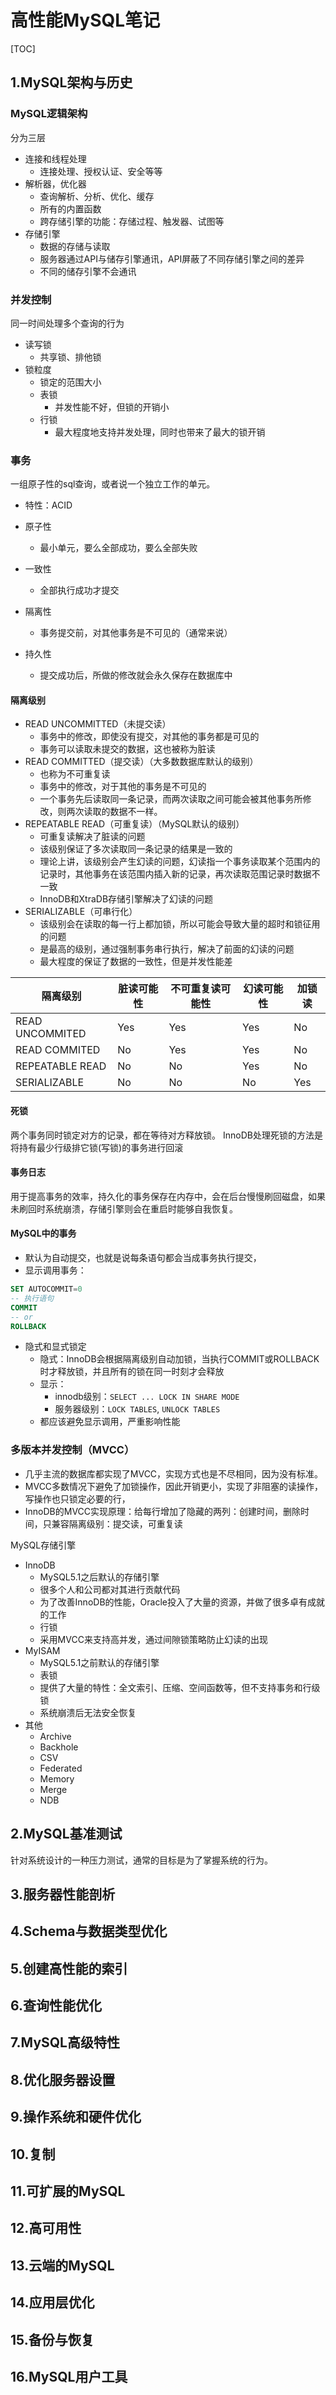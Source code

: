 高性能MySQL笔记
=================

[TOC]

## 1.MySQL架构与历史

### MySQL逻辑架构

分为三层

* 连接和线程处理
    * 连接处理、授权认证、安全等等
* 解析器，优化器
    * 查询解析、分析、优化、缓存
    * 所有的内置函数
    * 跨存储引擎的功能：存储过程、触发器、试图等
* 存储引擎
    * 数据的存储与读取
    * 服务器通过API与储存引擎通讯，API屏蔽了不同存储引擎之间的差异
    * 不同的储存引擎不会通讯

### 并发控制

同一时间处理多个查询的行为

* 读写锁
    * 共享锁、排他锁
* 锁粒度
    * 锁定的范围大小
    * 表锁
        * 并发性能不好，但锁的开销小
    * 行锁
        * 最大程度地支持并发处理，同时也带来了最大的锁开销

### 事务

一组原子性的sql查询，或者说一个独立工作的单元。

* 特性：ACID

* 原子性
    * 最小单元，要么全部成功，要么全部失败
* 一致性
    * 全部执行成功才提交
* 隔离性
    * 事务提交前，对其他事务是不可见的（通常来说）
* 持久性
    * 提交成功后，所做的修改就会永久保存在数据库中

#### 隔离级别

* READ UNCOMMITTED（未提交读）
    * 事务中的修改，即使没有提交，对其他的事务都是可见的
    * 事务可以读取未提交的数据，这也被称为脏读
* READ COMMITTED（提交读）（大多数数据库默认的级别）
    * 也称为不可重复读
    * 事务中的修改，对于其他的事务是不可见的
    * 一个事务先后读取同一条记录，而两次读取之间可能会被其他事务所修改，则两次读取的数据不一样。
* REPEATABLE READ（可重复读）（MySQL默认的级别）
    * 可重复读解决了脏读的问题
    * 该级别保证了多次读取同一条记录的结果是一致的
    * 理论上讲，该级别会产生幻读的问题，幻读指一个事务读取某个范围内的记录时，其他事务在该范围内插入新的记录，再次读取范围记录时数据不一致
    * InnoDB和XtraDB存储引擎解决了幻读的问题
* SERIALIZABLE（可串行化）
    * 该级别会在读取的每一行上都加锁，所以可能会导致大量的超时和锁征用的问题
    * 是最高的级别，通过强制事务串行执行，解决了前面的幻读的问题
    * 最大程度的保证了数据的一致性，但是并发性能差


| 隔离级别         | 脏读可能性 | 不可重复读可能性 | 幻读可能性 | 加锁读 |
|-----------------|-----------|-----------------|-----------|--------|
| READ UNCOMMITED | Yes       | Yes             | Yes       | No     |
| READ COMMITED   | No        | Yes             | Yes       | No     |
| REPEATABLE READ | No        | No              | Yes       | No     |
| SERIALIZABLE    | No        | No              | No        | Yes    |


#### 死锁

两个事务同时锁定对方的记录，都在等待对方释放锁。
InnoDB处理死锁的方法是将持有最少行级排它锁(写锁)的事务进行回滚

#### 事务日志

用于提高事务的效率，持久化的事务保存在内存中，会在后台慢慢刷回磁盘，如果未刷回时系统崩溃，存储引擎则会在重启时能够自我恢复。

#### MySQL中的事务

* 默认为自动提交，也就是说每条语句都会当成事务执行提交，
* 显示调用事务：
```sql
SET AUTOCOMMIT=0
-- 执行语句
COMMIT
-- or
ROLLBACK
```

* 隐式和显式锁定
    * 隐式：InnoDB会根据隔离级别自动加锁，当执行COMMIT或ROLLBACK时才释放锁，并且所有的锁在同一时刻才会释放
    * 显示：
        * innodb级别：`SELECT ... LOCK IN SHARE MODE`
        * 服务器级别：`LOCK TABLES`, `UNLOCK TABLES`
    * 都应该避免显示调用，严重影响性能

### 多版本并发控制（MVCC）

* 几乎主流的数据库都实现了MVCC，实现方式也是不尽相同，因为没有标准。
* MVCC多数情况下避免了加锁操作，因此开销更小，实现了非阻塞的读操作，写操作也只锁定必要的行，
* InnoDB的MVCC实现原理：给每行增加了隐藏的两列：创建时间，删除时间，只兼容隔离级别：提交读，可重复读

MySQL存储引擎

* InnoDB
    * MySQL5.1之后默认的存储引擎
    * 很多个人和公司都对其进行贡献代码
    * 为了改善InnoDB的性能，Oracle投入了大量的资源，并做了很多卓有成就的工作
    * 行锁
    * 采用MVCC来支持高并发，通过间隙锁策略防止幻读的出现
* MyISAM
    * MySQL5.1之前默认的存储引擎
    * 表锁
    * 提供了大量的特性：全文索引、压缩、空间函数等，但不支持事务和行级锁
    * 系统崩溃后无法安全恢复
* 其他
    * Archive
    * Backhole
    * CSV
    * Federated
    * Memory
    * Merge
    * NDB


## 2.MySQL基准测试

针对系统设计的一种压力测试，通常的目标是为了掌握系统的行为。

## 3.服务器性能剖析
## 4.Schema与数据类型优化
## 5.创建高性能的索引
## 6.查询性能优化
## 7.MySQL高级特性
## 8.优化服务器设置
## 9.操作系统和硬件优化
## 10.复制
## 11.可扩展的MySQL
## 12.高可用性
## 13.云端的MySQL
## 14.应用层优化
## 15.备份与恢复
## 16.MySQL用户工具